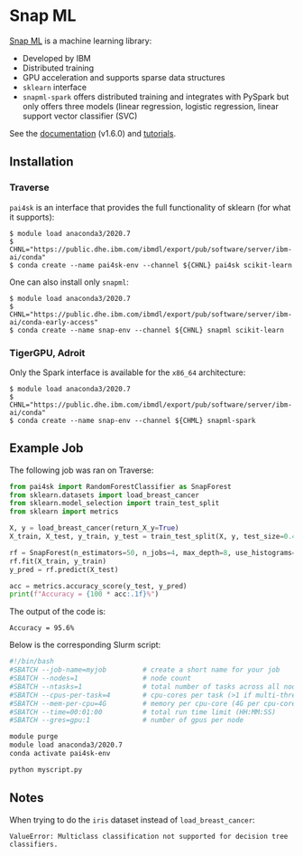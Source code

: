 # Snap ML

[Snap ML](https://www.zurich.ibm.com/snapml/) is a machine learning library:

+ Developed by IBM
+ Distributed training
+ GPU acceleration and supports sparse data structures
+ `sklearn` interface
+ `snapml-spark` offers distributed training and integrates with PySpark but only offers three models (linear regression, logistic regression, linear support vector classifier (SVC)

See the [documentation](https://ibmsoe.github.io/snap-ml-doc/v1.6.0/index.html) (v1.6.0) and [tutorials](https://ibmsoe.github.io/snap-ml-doc/v1.6.0/tutorials.html).

## Installation

### Traverse

`pai4sk` is an interface that provides the full functionality of sklearn (for what it supports):

```
$ module load anaconda3/2020.7
$ CHNL="https://public.dhe.ibm.com/ibmdl/export/pub/software/server/ibm-ai/conda"
$ conda create --name pai4sk-env --channel ${CHNL} pai4sk scikit-learn
```

One can also install only `snapml`:

```
$ module load anaconda3/2020.7
$ CHNL="https://public.dhe.ibm.com/ibmdl/export/pub/software/server/ibm-ai/conda-early-access"
$ conda create --name snap-env --channel ${CHNL} snapml scikit-learn
```

### TigerGPU, Adroit

Only the Spark interface is available for the `x86_64` architecture:

```
$ module load anaconda3/2020.7
$ CHNL="https://public.dhe.ibm.com/ibmdl/export/pub/software/server/ibm-ai/conda"
$ conda create --name snap-env --channel ${CHML} snapml-spark
```

## Example Job

The following job was ran on Traverse:

```python
from pai4sk import RandomForestClassifier as SnapForest
from sklearn.datasets import load_breast_cancer
from sklearn.model_selection import train_test_split
from sklearn import metrics

X, y = load_breast_cancer(return_X_y=True)
X_train, X_test, y_train, y_test = train_test_split(X, y, test_size=0.4)

rf = SnapForest(n_estimators=50, n_jobs=4, max_depth=8, use_histograms=True, use_gpu=True, gpu_ids=[0])
rf.fit(X_train, y_train)
y_pred = rf.predict(X_test)

acc = metrics.accuracy_score(y_test, y_pred)
print(f"Accuracy = {100 * acc:.1f}%")
```

The output of the code is:

```
Accuracy = 95.6%
```

Below is the corresponding Slurm script:

```bash
#!/bin/bash
#SBATCH --job-name=myjob         # create a short name for your job
#SBATCH --nodes=1                # node count
#SBATCH --ntasks=1               # total number of tasks across all nodes
#SBATCH --cpus-per-task=4        # cpu-cores per task (>1 if multi-threaded tasks)
#SBATCH --mem-per-cpu=4G         # memory per cpu-core (4G per cpu-core is default)
#SBATCH --time=00:01:00          # total run time limit (HH:MM:SS)
#SBATCH --gres=gpu:1             # number of gpus per node

module purge
module load anaconda3/2020.7
conda activate pai4sk-env

python myscript.py
```

## Notes

When trying to do the `iris` dataset instead of `load_breast_cancer`:

```
ValueError: Multiclass classification not supported for decision tree classifiers.
```
